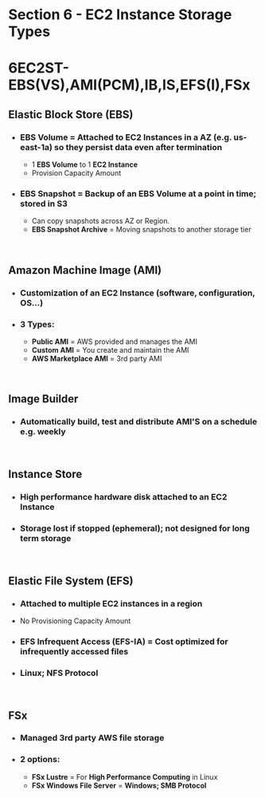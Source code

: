 # Section 6 - EC2 Instance Storage Types

# **6EC2ST-EBS(VS),AMI(PCM),IB,IS,EFS(I),FSx**

## **Elastic Block Store** (EBS)
- ### **EBS Volume** = Attached to EC2 Instances in a AZ (e.g. us-east-1a) so they persist data even after termination
	- 1 **EBS Volume** to 1 **EC2 Instance**
	- Provision Capacity Amount
- ### **EBS Snapshot** = Backup of an EBS Volume at a point in time; **stored in S3**
	- Can copy snapshots across AZ or Region.
	- **EBS Snapshot Archive** = Moving snapshots to another storage tier

<br>

## **Amazon Machine Image** (AMI)
- ### Customization of an EC2 Instance (software, configuration, OS...)
- ### **3 Types:**
	- **Public AMI** = AWS provided and manages the AMI
	- **Custom AMI** = You create and maintain the AMI
	- **AWS Marketplace AMI** = 3rd party AMI

<br>

## **Image Builder**
- ### Automatically build, test and distribute AMI'S on a schedule e.g. weekly

<br>

## **Instance Store**
- ### High performance hardware disk attached to an EC2 Instance
- ### Storage lost if stopped **(ephemeral)**; not designed for long term storage

<br>

## **Elastic File System** (EFS)
- ### Attached to multiple EC2 instances in a region
- No Provisioning Capacity Amount
- ### **EFS Infrequent Access (EFS-IA)** = **Cost optimized** for infrequently accessed files
- ### **Linux; NFS Protocol**

<br>

## **FSx**
- ### Managed 3rd party AWS file storage
- ### **2 options:**
	- **FSx Lustre** = For **High Performance Computing** in Linux
	- **FSx Windows File Server** = **Windows; SMB Protocol**
